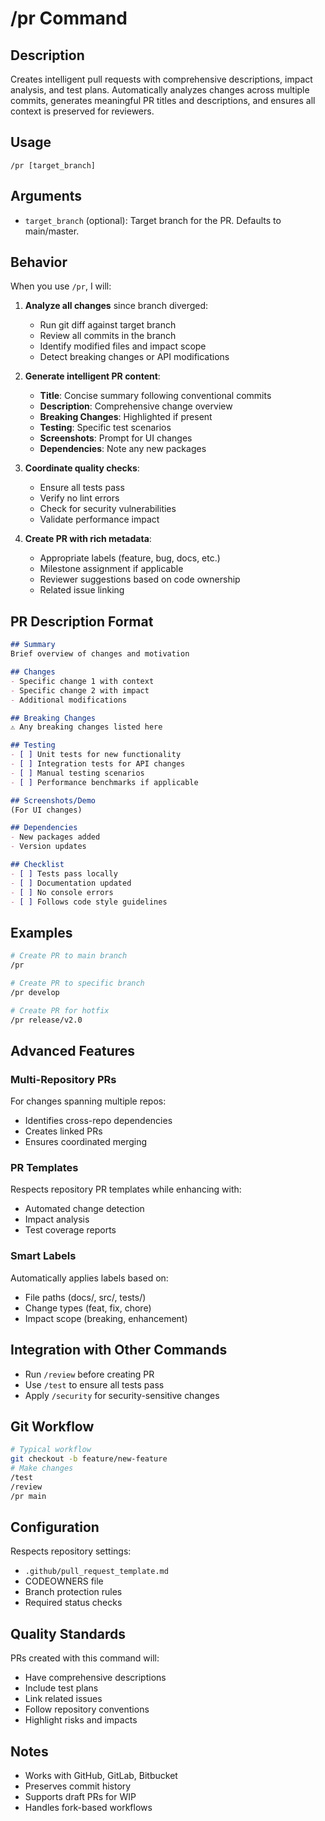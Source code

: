 # /pr Command

## Description
Creates intelligent pull requests with comprehensive descriptions, impact analysis, and test plans. Automatically analyzes changes across multiple commits, generates meaningful PR titles and descriptions, and ensures all context is preserved for reviewers.

## Usage
```
/pr [target_branch]
```

## Arguments
- `target_branch` (optional): Target branch for the PR. Defaults to main/master.

## Behavior
When you use `/pr`, I will:

1. **Analyze all changes** since branch diverged:
   - Run git diff against target branch
   - Review all commits in the branch
   - Identify modified files and impact scope
   - Detect breaking changes or API modifications

2. **Generate intelligent PR content**:
   - **Title**: Concise summary following conventional commits
   - **Description**: Comprehensive change overview
   - **Breaking Changes**: Highlighted if present
   - **Testing**: Specific test scenarios
   - **Screenshots**: Prompt for UI changes
   - **Dependencies**: Note any new packages

3. **Coordinate quality checks**:
   - Ensure all tests pass
   - Verify no lint errors
   - Check for security vulnerabilities
   - Validate performance impact

4. **Create PR with rich metadata**:
   - Appropriate labels (feature, bug, docs, etc.)
   - Milestone assignment if applicable
   - Reviewer suggestions based on code ownership
   - Related issue linking

## PR Description Format
```markdown
## Summary
Brief overview of changes and motivation

## Changes
- Specific change 1 with context
- Specific change 2 with impact
- Additional modifications

## Breaking Changes
⚠️ Any breaking changes listed here

## Testing
- [ ] Unit tests for new functionality
- [ ] Integration tests for API changes
- [ ] Manual testing scenarios
- [ ] Performance benchmarks if applicable

## Screenshots/Demo
(For UI changes)

## Dependencies
- New packages added
- Version updates

## Checklist
- [ ] Tests pass locally
- [ ] Documentation updated
- [ ] No console errors
- [ ] Follows code style guidelines
```

## Examples
```bash
# Create PR to main branch
/pr

# Create PR to specific branch
/pr develop

# Create PR for hotfix
/pr release/v2.0
```

## Advanced Features

### Multi-Repository PRs
For changes spanning multiple repos:
- Identifies cross-repo dependencies
- Creates linked PRs
- Ensures coordinated merging

### PR Templates
Respects repository PR templates while enhancing with:
- Automated change detection
- Impact analysis
- Test coverage reports

### Smart Labels
Automatically applies labels based on:
- File paths (docs/, src/, tests/)
- Change types (feat, fix, chore)
- Impact scope (breaking, enhancement)

## Integration with Other Commands
- Run `/review` before creating PR
- Use `/test` to ensure all tests pass
- Apply `/security` for security-sensitive changes

## Git Workflow
```bash
# Typical workflow
git checkout -b feature/new-feature
# Make changes
/test
/review
/pr main
```

## Configuration
Respects repository settings:
- `.github/pull_request_template.md`
- CODEOWNERS file
- Branch protection rules
- Required status checks

## Quality Standards
PRs created with this command will:
- Have comprehensive descriptions
- Include test plans
- Link related issues
- Follow repository conventions
- Highlight risks and impacts

## Notes
- Works with GitHub, GitLab, Bitbucket
- Preserves commit history
- Supports draft PRs for WIP
- Handles fork-based workflows